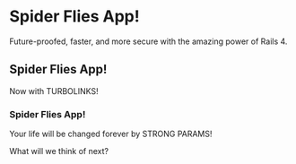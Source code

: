 # Spider Flies App!

Future-proofed, faster, and more secure with the amazing power of Rails 4.

## Spider Flies App!

Now with TURBOLINKS!

### Spider Flies App!

Your life will be changed forever by STRONG PARAMS!

What will we think of next?
